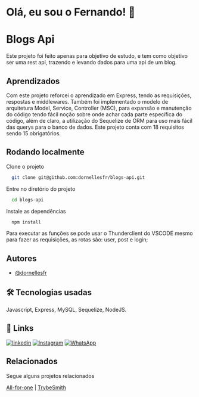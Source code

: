 
# Olá, eu sou o Fernando! 👋


# Blogs Api

Este projeto foi feito apenas para objetivo de estudo, e tem como objetivo ser uma rest api, trazendo e levando dados para uma api de um blog.

## Aprendizados

Com este projeto reforcei o aprendizado em Express, tendo as requisições, respostas e middlewares. Também foi implementado o modelo de arquitetura Model, Service, Controller (MSC), para expansão e manutenção do código tendo fácil noção sobre onde achar cada parte específica do código, além de claro, a utilização do Sequelize de ORM para uso mais fácil das querys para o banco de dados. Este projeto conta com 18 requisitos sendo 15 obrigatórios.

## Rodando localmente

Clone o projeto

```bash
  git clone git@github.com:dornellesfr/blogs-api.git
```

Entre no diretório do projeto

```bash
  cd blogs-api
```

Instale as dependências

```bash
  npm install
```
Para executar as funções se pode usar o Thunderclient do VSCODE mesmo para fazer as requisições, as rotas são: user, post e login;


## Autores

- [@dornellesfr](https://www.github.com/dornellesfr)


## 🛠 Tecnologias usadas
Javascript, Express, MySQL, Sequelize, NodeJS.


## 🔗 Links
[![linkedin](https://img.shields.io/badge/linkedin-0A66C2?style=for-the-badge&logo=linkedin&logoColor=white)](https://www.linkedin.com/in/fernando-dornelles-rocha-3b11b921a/)
[![Instagram](https://img.shields.io/badge/Instagram-%23E4405F.svg?style=for-the-badge&logo=Instagram&logoColor=white)](https://instagram.com/dornellesfr)
[![WhatsApp](https://img.shields.io/badge/WhatsApp-25D366?style=for-the-badge&logo=whatsapp&logoColor=white)](https://wa.me/5551997463822)


## Relacionados

Segue alguns projetos relacionados

[All-for-one](https://github.com/dornellesfr/mysql-all-for-one) |
[TrybeSmith](https://github.com/dornellesfr/trybesmith)
